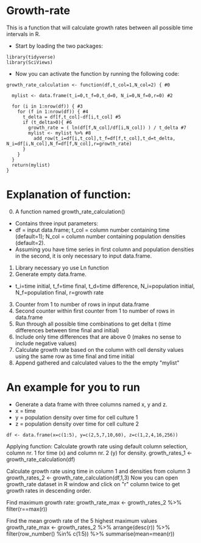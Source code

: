 # Growth-rate
This is a function that will calculate growth rates between all possible time intervals in R.

- Start by loading the two packages:

```
library(tidyverse)
library(SciViews)
```

- Now you can activate the function by running the following code:

```
growth_rate_calculation <- function(df,t_col=1,N_col=2) { #0
  
  mylist <- data.frame(t_i=0,t_f=0,t_d=0, N_i=0,N_f=0,r=0) #2
  
  for (i in 1:nrow(df)) { #3
    for (f in 1:nrow(df)) { #4
      t_delta = df[f,t_col]-df[i,t_col] #5
      if (t_delta>0){ #6
        growth_rate = ( ln(df[f,N_col]/df[i,N_col]) ) / t_delta #7
        mylist <- mylist %>% #8
          add_row(t_i=df[i,t_col],t_f=df[f,t_col],t_d=t_delta, N_i=df[i,N_col],N_f=df[f,N_col],r=growth_rate)
      }
    }
  }
  return(mylist)
}
```


# Explanation of function:

0. A function named growth_rate_calculation()
  - Contains three input parameters:
  - df = input data.frame; t_col = column number containing time (default=1); N_col = column number containing population densities (default=2). 
  - Assuming you have time series in first column and population densities in the second, it is only necessary to input data.frame.

1. Library necessary yo use Ln function
2. Generate empty data.frame.
  - t_i=time initial, t_f=time final, t_d=time difference, N_i=population initial, N_f=population final, r=growth rate
3. Counter from 1 to number of rows in input data.frame
4. Second counter within first counter from 1 to number of rows in data.frame
5. Run through all possible time combinations to get delta t (time differences between time final and initial)
6. Include only time differences that are above 0 (makes no sense to include negative values)
7. Calculate growth rate based on the column with cell density values using the same row as time final and time initial
8. Append gathered and calculated values to the the empty "mylist"

# An example for you to run

- Generate a data frame with three columns named x, y and z.
- x = time
- y = population density over time for cell culture 1
- z = population density over time for cell culture 2

```
df <- data.frame(x=c(1:5), y=c(2,5,7,10,60), z=c(1,2,4,16,256))
```

Applying function:
Calculate growth rate using default column selection, column nr. 1 for time (x) and column nr. 2 (y) for density.
growth_rates_1 <- growth_rate_calculation(df) 

Calculate growth rate using time in column 1 and densities from column 3
growth_rates_2 <- growth_rate_calculation(df,1,3) 
Now you can open growth_rate dataset in R window and click on "r" column twice to get growth rates in descending order.

Find maximum growth rate:
growth_rate_max <- growth_rates_2 %>% filter(r==max(r))

Find the mean growth rate of the 5 highest maximum values
growth_rate_max <- growth_rates_2 %>% arrange(desc(r)) %>% filter(row_number() %in% c(1:5)) %>% summarise(mean=mean(r))

